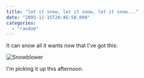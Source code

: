 ```yaml
---
title: "let it snow, let it snow, let it snow..."
date: "2005-12-15T20:46:58.000"
categories: 
  - "random"
---
```


It can snow all it wants now that I've got this:

![Snowblower](http://s7.sears.com/is/image/Sears/07188255000?layer=comp&wid=190&hei=190&fmt=jpeg&qlt=75,0&op_sharpen=0&resMode=norm&op_usm=0.5,1.0,0.0,0)

I'm picking it up this afternoon.
